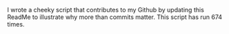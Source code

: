 I wrote a cheeky script that contributes to my Github by updating this ReadMe to illustrate why more than commits matter. This script has run 674 times.